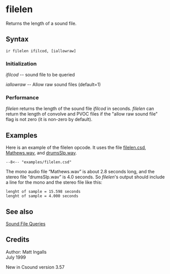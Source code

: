 <!--
id:filelen
category:Signal I/O:Soundfile Queries
-->
# filelen
Returns the length of a sound file.

## Syntax
``` csound-orc
ir filelen ifilcod, [iallowraw]
```

### Initialization

_ifilcod_ -- sound file to be queried

_iallowraw_ -- Allow raw sound files (default=1)

### Performance

_filelen_ returns the length of the sound file _ifilcod_ in seconds. _filelen_ can return the length of convolve and PVOC files if the "allow raw sound file" flag is not zero (it is non-zero by default).

## Examples

Here is an example of the filelen opcode. It uses the file [filelen.csd](../../examples/filelen.csd), [Mathews.wav](../../examples/Mathews.wav), and [drumsSlp.wav](../../examples/drumsSlp.wav).

``` csound-csd title="Example of the filelen opcode." linenums="1"
--8<-- "examples/filelen.csd"
```

The mono audio file &#8220;Mathews.wav&#8221; is about 2.8 seconds long, and the stereo file &#8220;drumsSlp.wav&#8221; is 4.0 seconds. So _filelen_'s output should include a line for the mono and the stereo file like this:

```
lenght of sample = 15.598 seconds
lenght of sample = 4.000 seconds
```

## See also

[Sound File Queries](../../sigio/queries)

## Credits

Author: Matt Ingalls<br>
July 1999<br>

New in Csound version 3.57
